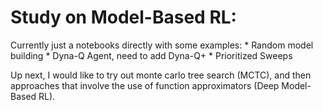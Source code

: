 # Study on Model-Based RL:

Currently just a notebooks directly with some examples:
    * Random model building
    * Dyna-Q Agent, need to add Dyna-Q+ 
    * Prioritized Sweeps

Up next, I would like to try out monte carlo tree search (MCTC), and then approaches that
involve the use of function approximators (Deep Model-Based RL).
